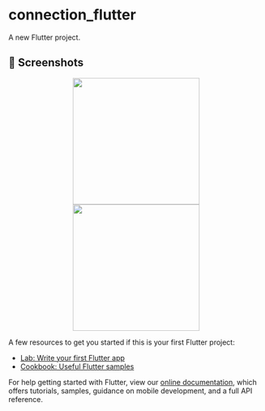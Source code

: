 # connection_flutter

A new Flutter project.

## 📱 Screenshots #

<p align="center">
  <img src="https://raw.githubusercontent.com/sagarshende23/connection_flutter/master/Screenshot_20190803_133612.png" width="250" hspace="4">
  <img src="https://raw.githubusercontent.com/sagarshende23/connection_flutter/master/Screenshot_20190803_134223.png" width="250" hspace="4">
</p>

A few resources to get you started if this is your first Flutter project:

- [Lab: Write your first Flutter app](https://flutter.dev/docs/get-started/codelab)
- [Cookbook: Useful Flutter samples](https://flutter.dev/docs/cookbook)

For help getting started with Flutter, view our
[online documentation](https://flutter.dev/docs), which offers tutorials,
samples, guidance on mobile development, and a full API reference.
